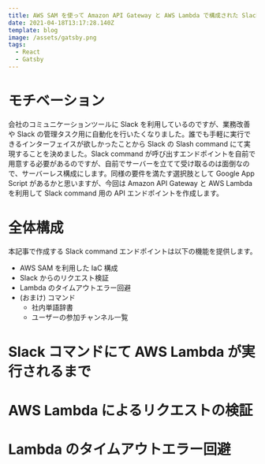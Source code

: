```yaml
---
title: AWS SAM を使って Amazon API Gateway と AWS Lambda で構成された Slack コマンドを作成する
date: 2021-04-18T13:17:28.140Z
template: blog
image: /assets/gatsby.png
tags:
  - React
  - Gatsby
---
```

# モチベーション

会社のコミュニケーションツールに Slack を利用しているのですが、業務改善や Slack の管理タスク用に自動化を行いたくなりました。誰でも手軽に実行できるインターフェイスが欲しかったことから Slack の Slash command にて実現することを決めました。Slack command が呼び出すエンドポイントを自前で用意する必要があるのですが、自前でサーバーを立てて受け取るのは面倒なので、サーバーレス構成にします。同様の要件を満たす選択肢として Google App Script があるかと思いますが、今回は Amazon API Gateway と AWS Lambda を利用して Slack command 用の API エンドポイントを作成します。

<!-- 困りポイントをもう少し入れたい -->

# 全体構成

<!-- 簡単だがアーキテクチャ図を入れると良さそう -->

本記事で作成する Slack command エンドポイントは以下の機能を提供します。

- AWS SAM を利用した IaC 構成
- Slack からのリクエスト検証
- Lambda のタイムアウトエラー回避
- (おまけ) コマンド
  - 社内単語辞書
  - ユーザーの参加チャンネル一覧

# Slack コマンドにて AWS Lambda が実行されるまで
<!-- 基本的な SAM の設定を見せる -->

# AWS Lambda によるリクエストの検証

# Lambda のタイムアウトエラー回避